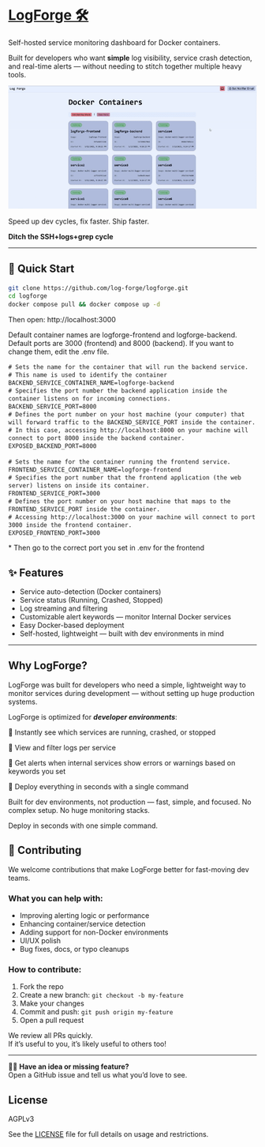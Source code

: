 # [LogForge 🛠️](https://log-forge.github.io/logforgeweb/)

Self-hosted service monitoring dashboard for Docker containers.

Built for developers who want **simple** log visibility, service crash detection, and real-time alerts — without needing to stitch together multiple heavy tools.
<p align="center">
  <img src="https://raw.githubusercontent.com/log-forge/logforgeweb/main/assets/logforge-overview.gif" alt="LogForge Overview">
</p>

Speed up dev cycles, fix faster. Ship faster.

**Ditch the SSH+logs+grep cycle**


---

## 🚀 Quick Start

```bash
git clone https://github.com/log-forge/logforge.git
cd logforge
docker compose pull && docker compose up -d
```
Then open: http://localhost:3000

Default container names are logforge-frontend and logforge-backend.
Default ports are 3000 (frontend) and 8000 (backend).
If you want to change them, edit the .env file.

```
# Sets the name for the container that will run the backend service.
# This name is used to identify the container
BACKEND_SERVICE_CONTAINER_NAME=logforge-backend
# Specifies the port number the backend application inside the container listens on for incoming connections.
BACKEND_SERVICE_PORT=8000
# Defines the port number on your host machine (your computer) that will forward traffic to the BACKEND_SERVICE_PORT inside the container.
# In this case, accessing http://localhost:8000 on your machine will connect to port 8000 inside the backend container.
EXPOSED_BACKEND_PORT=8000

# Sets the name for the container running the frontend service.
FRONTEND_SERVICE_CONTAINER_NAME=logforge-frontend
# Specifies the port number that the frontend application (the web server) listens on inside its container.
FRONTEND_SERVICE_PORT=3000
# Defines the port number on your host machine that maps to the FRONTEND_SERVICE_PORT inside the container.
# Accessing http://localhost:3000 on your machine will connect to port 3000 inside the frontend container.
EXPOSED_FRONTEND_PORT=3000
```

\* Then go to the correct port you set in .env for the frontend

## ✨ Features
- Service auto-detection (Docker containers)
- Service status (Running, Crashed, Stopped)
- Log streaming and filtering
- Customizable alert keywords — monitor Internal Docker services
- Easy Docker-based deployment
- Self-hosted, lightweight — built with dev environments in mind

---
## Why LogForge?
LogForge was built for developers who need a simple, lightweight way to monitor services during development — without setting up huge production systems.

LogForge is optimized for ***developer environments***:

🔹 Instantly see which services are running, crashed, or stopped

🔹 View and filter logs per service

🔹 Get alerts when internal services show errors or warnings based on keywords you set

🔹 Deploy everything in seconds with a single command

Built for dev environments, not production — fast, simple, and focused. No complex setup. No huge monitoring stacks.

Deploy in seconds with one simple command.
## 🤝 Contributing

We welcome contributions that make LogForge better for fast-moving dev teams.

### What you can help with:
- Improving alerting logic or performance
- Enhancing container/service detection
- Adding support for non-Docker environments
- UI/UX polish
- Bug fixes, docs, or typo cleanups

### How to contribute:
1. Fork the repo
2. Create a new branch: `git checkout -b my-feature`
3. Make your changes
4. Commit and push: `git push origin my-feature`
5. Open a pull request

We review all PRs quickly.  
If it’s useful to you, it’s likely useful to others too!

---

🙋‍♀️ **Have an idea or missing feature?**  
Open a GitHub issue and tell us what you’d love to see.

## License

AGPLv3

See the [LICENSE](./LICENSE) file for full details on usage and restrictions.
